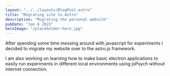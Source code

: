 ```yaml
---
layout: "../../layouts/BlogPost.astro"
title: "Migrating site to Astro"
description: "Migrating the personal website"
pubDate: "Jan 6 2023"
heroImage: "/placeholder-hero.jpg"
---
```


After spending some time messing around with javascript for experiments I decided to migrate my website over to the astro.js framework.

I am also working on learning how to make basic electron applications to easily run experiments in different local environments using jsPsych without internet connection.
